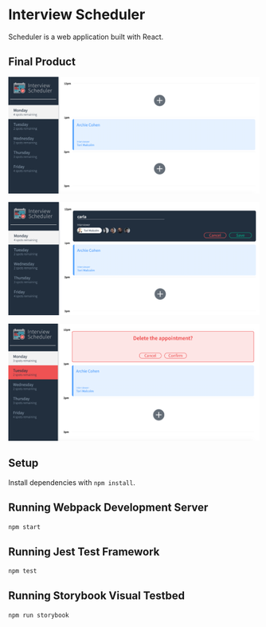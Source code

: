 # Interview Scheduler
Scheduler is a web application built with React.
## Final Product

!["Initial-page"](https://github.com/cfpcarla/scheduler/blob/master/docs/initial-page.png)

!["make-appointment"](https://github.com/cfpcarla/scheduler/blob/master/docs/make-appointment.png)

!["delete-appointment"](https://github.com/cfpcarla/scheduler/blob/master/docs/delete-appointment.png)


## Setup

Install dependencies with `npm install`.

## Running Webpack Development Server

```sh
npm start
```

## Running Jest Test Framework

```sh
npm test
```

## Running Storybook Visual Testbed

```sh
npm run storybook
```
